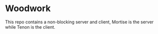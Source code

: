 # Woodwork

This repo contains a non-blocking server and client, Mortise is the server while Tenon is the client.

